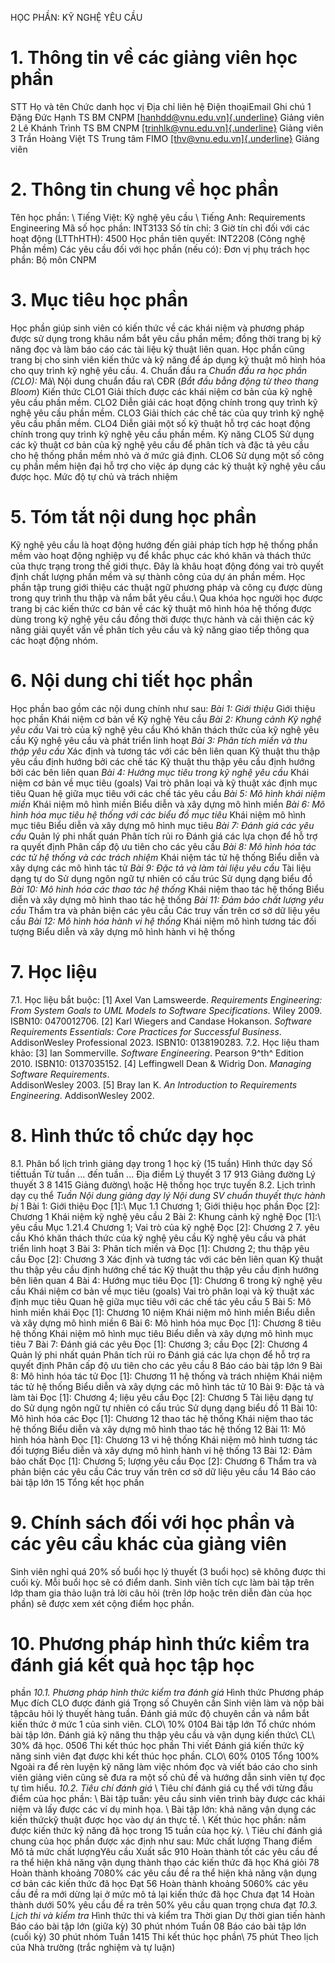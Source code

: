 HỌC PHẦN: KỸ NGHỆ YÊU CẦU 
# 1. Thông tin về các giảng viên học phần 
STT Họ và tên Chức danh học vị Địa chỉ liên hệ Điện thoạiEmail Ghi chú 1 Đặng Đức Hạnh TS BM CNPM [[hanhdd\@vnu.edu.vn]{.underline}](mailto:hanhdd@vnu.edu.vn) Giảng viên 2 Lê Khánh Trình TS BM CNPM [[trinhlk\@vnu.edu.vn]{.underline}](mailto:trinhlk@vnu.edu.vn) Giảng viên 3 Trần Hoàng Việt TS Trung tâm FIMO [[thv\@vnu.edu.vn]{.underline}](mailto:thv@vnu.edu.vn) Giảng viên 
# 2. Thông tin chung về học phần 
Tên học phần: \ Tiếng Việt: Kỹ nghệ yêu cầu \ Tiếng Anh: Requirements Engineering Mã số học phần: INT3133 Số tín chỉ: 3 Giờ tín chỉ đối với các hoạt động (LTThHTH): 4500 Học phần tiên quyết: INT2208 (Công nghệ Phần mềm) Các yêu cầu đối với học phần (nếu có): Đơn vị phụ trách học phần: Bộ môn CNPM 
# 3. Mục tiêu học phần 
Học phần giúp sinh viên có kiến thức về các khái niệm và phương pháp
được sử dụng trong khâu nắm bắt yêu cầu phần mềm; đồng thời trang bị kỹ
năng đọc và làm báo cáo các tài liệu kỹ thuật liên quan. Học phần cũng
trang bị cho sinh viên kiến thức và kỹ năng để áp dụng kỹ thuật mô hình
hóa cho quy trình kỹ nghệ yêu cầu. 4. Chuẩn đầu ra *Chuẩn đầu ra học phần (CLO):* Mã\ Nội dung chuẩn đầu ra\ CĐR (*Bắt đầu bằng động từ theo thang Bloom*) Kiến thức CLO1 Giải thích được các khái niệm cơ bản của kỹ nghệ yêu cầu phần mềm. CLO2 Diễn giải các hoạt động chính trong quy trình kỹ nghệ yêu cầu phần mềm. CLO3 Giải thích các chế tác của quy trình kỹ nghệ yêu cầu phần mềm. CLO4 Diễn giải một số kỹ thuật hỗ trợ các hoạt động chính trong quy trình kỹ nghệ yêu cầu phần mềm. Kỹ năng CLO5 Sử dụng các kỹ thuật cơ bản của kỹ nghệ yêu cầu để phân tích và đặc tả yêu cầu cho hệ thống phần mềm nhỏ và ở mức giả định. CLO6 Sử dụng một số công cụ phần mềm hiện đại hỗ trợ cho việc áp dụng các kỹ thuật kỹ nghệ yêu cầu được học. Mức độ tự chủ và trách nhiệm 
# 5. Tóm tắt nội dung học phần 
Kỹ nghệ yêu cầu là hoạt động hướng đến giải pháp tích hợp hệ thống phần mềm vào hoạt động nghiệp vụ để khắc phục các khó khăn và thách thức của thực trạng trong thế giới thực. Đây là khâu hoạt động đóng vai trò quyết định chất lượng phần mềm và sự thành công của dự án phần mềm. Học phần tập trung giới thiệu các thuật ngữ phương pháp và công cụ được dùng trong quy trình thu thập và nắm bắt yêu cầu.\ Qua khóa học người học được trang bị các kiến thức cơ bản về các kỹ thuật mô hình hóa hệ thống được dùng trong kỹ nghệ yêu cầu đồng thời được thực hành và cải thiện các kỹ năng giải quyết vấn về phân tích yêu cầu và kỹ năng giao tiếp thông qua các hoạt động nhóm.
# 6. Nội dung chi tiết học phần 
Học phần bao gồm các nội dung chính như sau: *Bài 1: Giới thiệu* Giới thiệu học phần Khái niệm cơ bản về Kỹ nghệ Yêu cầu *Bài 2: Khung cảnh Kỹ nghệ yêu cầu* Vai trò của kỹ nghệ yêu cầu Khó khăn thách thức của kỹ nghệ yêu cầu Kỹ nghệ yêu cầu và phát triển linh hoạt *Bài 3: Phân tích miền và thu thập yêu cầu* Xác định và tương tác với các bên liên quan Kỹ thuật thu thập yêu cầu định hướng bởi các chế tác Kỹ thuật thu thập yêu cầu định hướng bởi các bên liên quan *Bài 4: Hướng mục tiêu trong kỹ nghệ yêu cầu* Khái niệm cơ bản về mục tiêu (goals) Vai trò phân loại và kỹ thuật xác định mục tiêu Quan hệ giữa mục tiêu với các chế tác yêu cầu *Bài 5: Mô hình khái niệm miền* Khái niệm mô hình miền Biểu diễn và xây dựng mô hình miền *Bài 6: Mô hình hóa mục tiêu hệ thống với các biểu đồ mục tiêu* Khái niệm mô hình mục tiêu Biểu diễn và xây dựng mô hình mục tiêu *Bài 7: Đánh giá các yêu cầu* Quản lý phi nhất quán Phân tích rủi ro Đánh giá các lựa chọn để hỗ trợ ra quyết định Phân cấp độ ưu tiên cho các yêu cầu *Bài 8: Mô hình hóa tác các tử hệ thống và các trách nhiệm* Khái niệm tác tử hệ thống Biểu diễn và xây dựng các mô hình tác tử *Bài 9: Đặc tả và làm tài liệu yêu cầu* Tài liệu dạng tự do Sử dụng ngôn ngữ tự nhiên có cấu trúc Sử dụng dạng biểu đồ *Bài 10: Mô hình hóa các thao tác hệ thống* Khái niệm thao tác hệ thống Biểu diễn và xây dựng mô hình thao tác hệ thống *Bài 11: Đảm bảo chất lượng yêu cầu* Thẩm tra và phản biện các yêu cầu Các truy vấn trên cơ sở dữ liệu yêu cầu *Bài 12: Mô hình hóa hành vi hệ thống* Khái niệm mô hình tương tác đối tượng Biểu diễn và xây dựng mô hình hành vi hệ thống 
# 7. Học liệu
7.1. Học liệu bắt buộc: \[1\] Axel Van Lamsweerde. *Requirements Engineering: From System Goals
to UML Models to Software Specifications*. Wiley 2009. ISBN10:
0470012706. \[2\] Karl Wiegers and Candase Hokanson. *Software Requirements
Essentials: Core Practices for Successful Business*. AddisonWesley
Professional 2023. ISBN10: 0138190283. 7.2. Học liệu tham khảo: \[3\] Ian Sommerville. *Software Engineering*. Pearson 9^th^ Edition
2010. ISBN10: 0137035152. \[4\] Leffingwell Dean & Widrig Don. *Managing Software
Requirements*.\
AddisonWesley 2003. \[5\] Bray Ian K. *An Introduction to Requirements Engineering*.
AddisonWesley 2002. 
# 8. Hình thức tổ chức dạy học 
8.1. Phân bổ lịch trình giảng dạy trong 1 học kỳ (15 tuần) Hình thức dạy Số tiếttuần Từ tuần ... đến tuần ... Địa điểm Lý thuyết 3 17 913 Giảng đường Lý thuyết 3 8 1415 Giảng đường\ hoặc Hệ thống học trực tuyến 8.2. Lịch trình dạy cụ thể *Tuần* *Nội dung giảng dạy lý *Nội dung SV chuẩn thuyết thực hành* bị* 1 Bài 1: Giới thiệu Đọc \[1\]:\ Mục 1.1 Chương 1; Giới thiệu học phần Đọc \[2\]: Chương 1 Khái niệm kỹ nghệ yêu cầu 2 Bài 2: Khung cảnh kỹ nghệ Đọc \[1\]:\ yêu cầu Mục 1.21.4 Chương 1; Vai trò của kỹ nghệ Đọc \[2\]: Chương 2 7. yêu cầu Khó khăn thách thức của kỹ nghệ yêu cầu Kỹ nghệ yêu cầu và phát triển linh hoạt 3 Bài 3: Phân tích miền và Đọc \[1\]: Chương 2; thu thập yêu cầu Đọc \[2\]: Chương 3 Xác định và tương tác với các bên liên quan Kỹ thuật thu thập yêu cầu định hướng chế tác Kỹ thuật thu thập yêu cầu định hướng bên liên quan 4 Bài 4: Hướng mục tiêu Đọc \[1\]: Chương 6 trong kỹ nghệ yêu cầu Khái niệm cơ bản về mục tiêu (goals) Vai trò phân loại và kỹ thuật xác định mục tiêu Quan hệ giữa mục tiêu với các chế tác yêu cầu 5 Bài 5: Mô hình miền khái Đọc \[1\]: Chương 10 niệm Khái niệm mô hình miền Biểu diễn và xây dựng mô hình miền 6 Bài 6: Mô hình hóa mục Đọc \[1\]: Chương 8 tiêu hệ thống Khái niệm mô hình mục tiêu Biểu diễn và xây dựng mô hình mục tiêu 7 Bài 7: Đánh giá các yêu Đọc \[1\]: Chương 3; cầu Đọc \[2\]: Chương 4 Quản lý phi nhất quán Phân tích rủi ro Đánh giá các lựa chọn để hỗ trợ ra quyết định Phân cấp độ ưu tiên cho các yêu cầu 8 Báo cáo bài tập lớn 9 Bài 8: Mô hình hóa tác tử Đọc \[1\]: Chương 11 hệ thống và trách nhiệm Khái niệm tác tử hệ thống Biểu diễn và xây dựng các mô hình tác tử 10 Bài 9: Đặc tả và làm tài Đọc \[1\]: Chương 4; liệu yêu cầu Đọc \[2\]: Chương 5 Tài liệu dạng tự do Sử dụng ngôn ngữ tự nhiên có cấu trúc Sử dụng dạng biểu đồ 11 Bài 10: Mô hình hóa các Đọc \[1\]: Chương 12 thao tác hệ thống Khái niệm thao tác hệ thống Biểu diễn và xây dựng mô hình thao tác hệ thống 12 Bài 11: Mô hình hóa hành Đọc \[1\]: Chương 13 vi hệ thống Khái niệm mô hình tương tác đối tượng Biểu diễn và xây dựng mô hình hành vi hệ thống 13 Bài 12: Đảm bảo chất Đọc \[1\]: Chương 5; lượng yêu cầu Đọc \[2\]: Chương 6 Thẩm tra và phản biện các yêu cầu Các truy vấn trên cơ sở dữ liệu yêu cầu 14 Báo cáo bài tập lớn 15 Tổng kết học phần 
# 9. Chính sách đối với học phần và các yêu cầu khác của giảng viên 
Sinh viên nghỉ quá 20% số buổi học lý thuyết (3 buổi học) sẽ không được thi cuối kỳ. Mỗi buổi học sẽ có điểm danh. Sinh viên tích cực làm bài tập trên lớp tham gia thảo luận trả lời câu hỏi (trên lớp hoặc trên diễn đàn của học phần) sẽ được xem xét cộng điểm học phần. 
# 10. Phương pháp hình thức kiểm tra đánh giá kết quả học tập học
phần *10.1. Phương pháp hình thức kiểm tra đánh giá* Hình thức Phương pháp Mục đích CLO được đánh giá Trọng số Chuyên cần Sinh viên làm và nộp bài tậpcâu hỏi lý thuyết hàng tuần. Đánh giá mức độ chuyên cần và nắm bắt kiến thức ở mức 1 của sinh viên. CLO\ 10% 0104 Bài tập lớn Tổ chức nhóm bài tập lớn. Đánh giá kỹ năng thu thập yêu cầu và vận dụng kiến thức\ CL\ 30% đã học. 0506 Thi kết thúc học phần Thi viết Đánh giá kiến thức kỹ năng sinh viên đạt được khi kết thúc học phần. CLO\ 60% 0105 Tổng 100% Ngoài ra để rèn luyện kỹ năng làm việc nhóm đọc và viết báo cáo cho
sinh viên giảng viên cũng sẽ đưa ra một số chủ đề và hướng dẫn sinh
viên tự đọc tự tìm hiểu. *10.2. Tiêu chí đánh giá* \ Tiêu chí đánh giá cụ thể với từng đầu điểm của học phần: \ Bài tập tuần: yêu cầu sinh viên trình bày được các khái niệm và lấy được các ví dụ minh họa. \ Bài tập lớn: khả năng vận dụng các kiến thứckỹ thuật được học vào dự án thực tế. \ Kết thúc học phần: nắm được kiến thức kỹ năng đã học trong 15 tuần của học kỳ. \ Tiêu chí đánh giá chung của học phần được xác định như sau: Mức chất lượng Thang điểm Mô tả mức chất lượngYêu cầu Xuất sắc 910 Hoàn thành tốt các yêu cầu đề ra thể hiện khả năng vận dụng thành thạo các kiến thức đã học Khá giỏi 78 Hoàn thành khoảng 7080% các yêu cầu đề ra thể hiện khả năng vận dụng cơ bản các kiến thức đã học Đạt 56 Hoàn thành khoảng 5060% các yêu cầu đề ra mới dừng lại ở mức mô tả lại kiến thức đã học Chưa đạt 14 Hoàn thành dưới 50% yêu cầu đề ra trên 50% yêu cầu quan trọng chưa đạt *10.3. Lịch thi và kiểm tra* Hình thức thi và kiểm tra Thời gian Dự thời gian tiến hành Báo cáo bài tập lớn (giữa kỳ) 30 phút nhóm Tuần 08 Báo cáo bài tập lớn (cuối kỳ) 30 phút nhóm Tuần 1415 Thi kết thúc học phần\ 75 phút Theo lịch của Nhà trường (trắc nghiệm và tự luận)